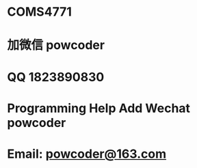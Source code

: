 # COMS4771
# 加微信 powcoder

# QQ 1823890830

# Programming Help Add Wechat powcoder

# Email: powcoder@163.com

